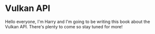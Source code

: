# Vulkan API

Hello everyone, I'm Harry and I'm going to be writing this book about the Vulkan API. There's plenty to come so stay tuned for more!